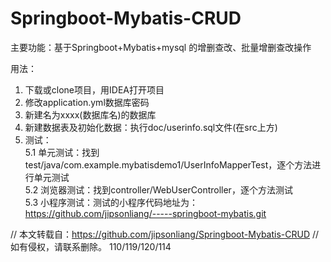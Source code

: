 # Springboot-Mybatis-CRUD
主要功能：基于Springboot+Mybatis+mysql 的增删查改、批量增删查改操作

用法：
1. 下载或clone项目，用IDEA打开项目
2. 修改application.yml数据库密码
3. 新建名为xxxx(数据库名)的数据库
4. 新建数据表及初始化数据：执行doc/userinfo.sql文件(在src上方)
5. 测试：  
  5.1 单元测试：找到test/java/com.example.mybatisdemo1/UserInfoMapperTest，逐个方法进行单元测试  
  5.2 浏览器测试：找到controller/WebUserController，逐个方法测试  
  5.3 小程序测试：测试的小程序代码地址为：https://github.com/jipsonliang/-----springboot-mybatis.git

// 本文转载自：https://github.com/jipsonliang/Springboot-Mybatis-CRUD
// 如有侵权，请联系删除。 110/119/120/114


